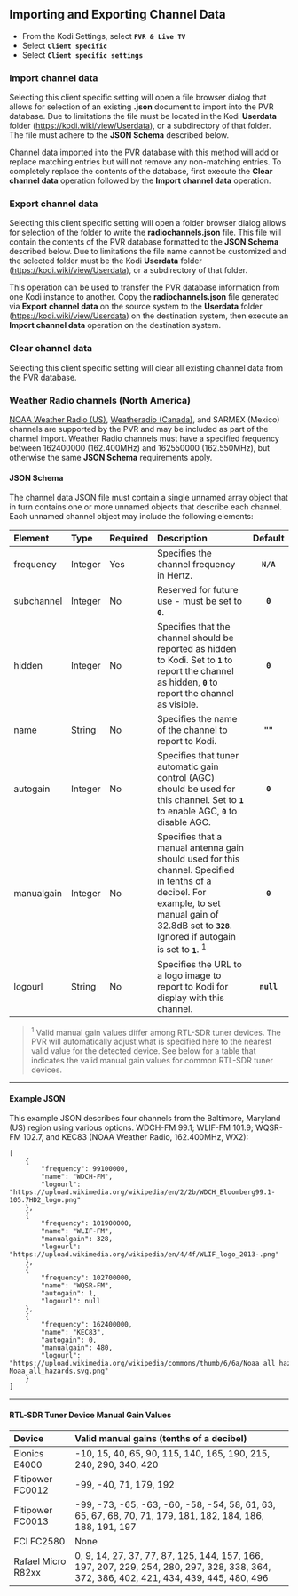 ## Importing and Exporting Channel Data
* From the Kodi Settings, select __`PVR & Live TV`__
* Select __`Client specific`__
* Select __`Client specific settings`__

### Import channel data
Selecting this client specific setting will open a file browser dialog that allows for selection of an existing __.json__ document to import into the PVR database.  Due to limitations the file must be located in the Kodi __Userdata__ folder (https://kodi.wiki/view/Userdata), or a subdirectory of that folder.   
The file must adhere to the __JSON Schema__ described below.

Channel data imported into the PVR database with this method will add or replace matching entries but will not remove any non-matching entries. To completely replace the contents of the database, first execute the __Clear channel data__ operation followed by the __Import channel data__ operation.

### Export channel data
Selecting this client specific setting will open a folder browser dialog allows for selection of the folder to write the __radiochannels.json__ file. This file will contain the contents of the PVR database formatted to the __JSON Schema__ described below. Due to limitations the file name cannot be customized and the selected folder must be the Kodi __Userdata__ folder (https://kodi.wiki/view/Userdata), or a subdirectory of that folder.

This operation can be used to transfer the PVR database information from one Kodi instance to another. Copy the __radiochannels.json__ file generated via __Export channel data__ on the source system to the __Userdata__ folder (https://kodi.wiki/view/Userdata) on the destination system, then execute an __Import channel data__ operation on the destination system.

### Clear channel data
Selecting this client specific setting will clear all existing channel data from the PVR database.

### Weather Radio channels (North America)
[NOAA Weather Radio (US)](https://www.weather.gov/nwr&ln_desc=NOAA+Weather+Radio/), [Weatheradio (Canada)](https://www.canada.ca/en/environment-climate-change/services/weatheradio.html), and SARMEX (Mexico) channels are supported by the PVR and may be included as part of the channel import. Weather Radio channels must have a specified frequency between 162400000 (162.400MHz) and 162550000 (162.550MHz), but otherwise the same __JSON Schema__ requirements apply.

#### JSON Schema
The channel data JSON file must contain a single unnamed array object that in turn contains one or more unnamed objects that describe each channel. Each unnamed channel object may include the following elements:
   
| Element | Type|Required | Description | Default |
| :-- | :-- | :-- | :-- | :--: |
| frequency | Integer  | Yes | Specifies the channel frequency in Hertz. | __`N/A`__ |
| subchannel | Integer | No | Reserved for future use - must be set to __`0`__. | __`0`__ |
| hidden | Integer | No | Specifies that the channel should be reported as hidden to Kodi.  Set to __`1`__ to report the channel as hidden, __`0`__ to report the channel as visible.| __`0`__ |
| name | String | No | Specifies the name of the channel to report to Kodi. | __`""`__ |
| autogain | Integer | No | Specifies that tuner automatic gain control (AGC) should be used for this channel. Set to __`1`__ to enable AGC, __`0`__ to disable AGC. | __`0`__ |
| manualgain | Integer | No | Specifies that a manual antenna gain should used for this channel. Specified in tenths of a decibel. For example, to set manual gain of 32.8dB set to __`328`__. Ignored if autogain is set to __`1`__. <sup>1</sup> | __`0`__ |
| logourl | String | No | Specifies the URL to a logo image to report to Kodi for display with this channel. | __`null`__ |

> <sup>1</sup> Valid manual gain values differ among RTL-SDR tuner devices. The PVR will automatically adjust what is specified here to the nearest valid value for the detected device. See below for a table that indicates the valid manual gain values for common RTL-SDR tuner devices.   
***
#### Example JSON
This example JSON describes four channels from the Baltimore, Maryland (US) region using various options. WDCH-FM 99.1; WLIF-FM 101.9; WQSR-FM 102.7, and KEC83 (NOAA Weather Radio, 162.400MHz, WX2):
```
[
    {
        "frequency": 99100000,
        "name": "WDCH-FM",
        "logourl": "https://upload.wikimedia.org/wikipedia/en/2/2b/WDCH_Bloomberg99.1-105.7HD2_logo.png"
    },
    {
        "frequency": 101900000,
        "name": "WLIF-FM",
        "manualgain": 328,
        "logourl": "https://upload.wikimedia.org/wikipedia/en/4/4f/WLIF_logo_2013-.png"
    },
    {
        "frequency": 102700000,
        "name": "WQSR-FM",
        "autogain": 1,
        "logourl": null
    },
    {
        "frequency": 162400000,
        "name": "KEC83",
        "autogain": 0,
        "manualgain": 480,
        "logourl": "https://upload.wikimedia.org/wikipedia/commons/thumb/6/6a/Noaa_all_hazards.svg/500px-Noaa_all_hazards.svg.png"
    }
]
```
***
#### RTL-SDR Tuner Device Manual Gain Values
| Device | Valid manual gains (tenths of a decibel) |
| :-- | :-- |
| Elonics E4000 | -10, 15, 40, 65, 90, 115, 140, 165, 190, 215, 240, 290, 340, 420 |
| Fitipower FC0012 | -99, -40, 71, 179, 192 |
| Fitipower FC0013 | -99, -73, -65, -63, -60, -58, -54, 58, 61, 63, 65, 67, 68, 70, 71, 179, 181, 182, 184, 186, 188, 191, 197 |
| FCI FC2580 | None |
| Rafael Micro R82xx | 0, 9, 14, 27, 37, 77, 87, 125, 144, 157, 166, 197, 207, 229, 254, 280, 297, 328, 338, 364, 372, 386, 402, 421, 434, 439, 445, 480, 496 |

